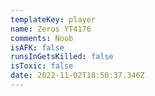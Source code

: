 ```yaml
---
templateKey: player
name: Zeros YT4176
comments: Noob
isAFK: false
runsInGetsKilled: false
isToxic: false
date: 2022-11-02T18:50:37.346Z
---
```


